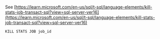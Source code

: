 See [https://learn.microsoft.com/en-us/sql/t-sql/language-elements/kill-stats-job-transact-sql?view=sql-server-ver16](https://learn.microsoft.com/en-us/sql/t-sql/language-elements/kill-stats-job-transact-sql?view=sql-server-ver16)
```
KILL STATS JOB job_id
```
